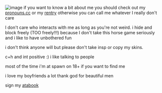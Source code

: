 ![image](https://files.catbox.moe/6moymy.gif)
if you want to know a bit about me you should check out my [pronouns.cc](https://pronouns.cc/@Materia) or my [rentry](https://rentry.co/promptoargentum) otherwise you can call me whatever I really don't care 

I don't care who interacts with me as long as you're not weird. i hide and block freely (TOO freely!!!) because I don't take this horse game seriously and i like to have unbothered fun

i don't think anyone will but please don't take insp or copy my skins.

c+h and int positive :) i like talking to people

most of the time i'm at spawn on 18+ if you want to find me


i love my boyfriends a lot thank god for beautiful men

sign my [atabook](https://materia.atabook.org)
